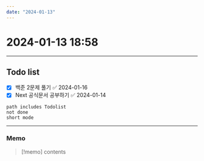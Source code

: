 ```yaml
---
date: "2024-01-13"
---
```

# 2024-01-13 18:58
---
## Todo list

- [x] 백준 2문제 풀기 ✅ 2024-01-16
- [x] Next 공식문서 공부하기 ✅ 2024-01-14
```tasks
path includes Todolist
not done
short mode
```
---
### Memo
> [!memo]
> contents
